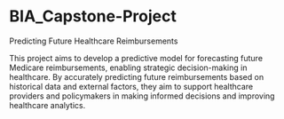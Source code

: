 # BIA_Capstone-Project
Predicting Future Healthcare Reimbursements

This project aims to develop a predictive model for forecasting future Medicare reimbursements, enabling strategic decision-making in healthcare. By accurately predicting future reimbursements based on historical data and external factors, they aim to support healthcare providers and policymakers in making informed decisions and improving healthcare analytics.
